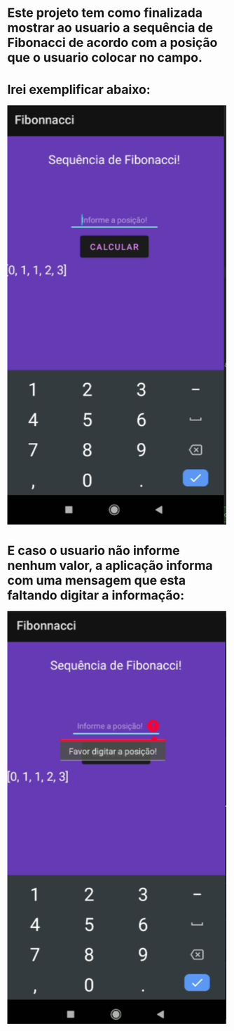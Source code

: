 # Este projeto tem como finalizada mostrar ao usuario a sequência de Fibonacci de acordo com a posição que o usuario colocar no campo. 
# Irei exemplificar abaixo:

<img src="fib 1.PNG" width="500"></img>


# E caso o usuario não informe nenhum valor, a aplicação informa com uma mensagem que esta faltando digitar a informação:

<img src="fib 2.PNG" width="500"></img>
